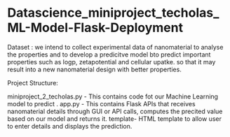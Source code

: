 # Datascience_miniproject_techolas_ML-Model-Flask-Deployment

Dataset : we intend to collect experimental data of nanomaterial to analyse the properties and to develop a predicitve model bto predict important properties such as logp, zetapotential and cellular upatke. so that it may result into a new nanomaterial design with better properties.

Project Structure:

miniproject_2_techolas.py - This contains code fot our Machine Learning model to predict .
app.py - This contains Flask APIs that receives nanomaterial details through GUI or API calls, computes the precited value based on our model and returns it.
template- HTML template to allow user to enter details and displays the prediction.
